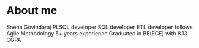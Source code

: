 # About me

Sneha Govindaraj
PLSQL developer
SQL developer
ETL developer
follows Agile Methodology
5+ years experience
Graduated in BE(ECE) with 8.13 CGPA
